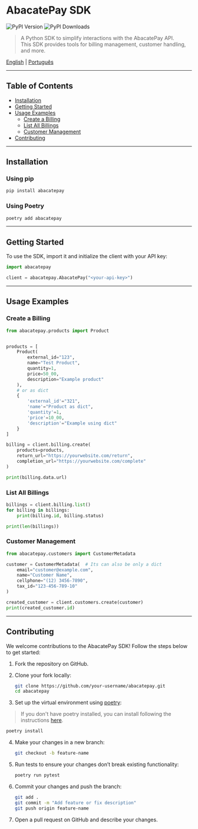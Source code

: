 # AbacatePay SDK

![PyPI Version](https://img.shields.io/pypi/v/abacatepay?label=pypi%20package)
![PyPI Downloads](https://img.shields.io/pypi/dm/abacatepay)

> A Python SDK to simplify interactions with the AbacatePay API. <br />
> This SDK provides tools for billing management, customer handling, and more.


[English](README.md) | [Português](README-pt.md)

---

## Table of Contents

- [Installation](#installation)
- [Getting Started](#getting-started)
- [Usage Examples](#usage-examples)
  - [Create a Billing](#create-a-billing)
  - [List All Billings](#list-all-billings)
  - [Customer Management](#customer-management)
- [Contributing](#contributing)

---

## Installation

### Using pip

```bash
pip install abacatepay
```

### Using Poetry

```bash
poetry add abacatepay
```

---

## Getting Started

To use the SDK, import it and initialize the client with your API key:

```python
import abacatepay

client = abacatepay.AbacatePay("<your-api-key>")
```

---

## Usage Examples

### Create a Billing

```python
from abacatepay.products import Product


products = [
    Product(
        external_id="123",
        name="Test Product",
        quantity=1,
        price=50_00,
        description="Example product"
    ),
    # or as dict
    {
        'external_id'="321",
        'name'="Product as dict",
        'quantity'=1,
        'price'=10_00,
        'description'="Example using dict"
    }
]

billing = client.billing.create(
    products=products,
    return_url="https://yourwebsite.com/return",
    completion_url="https://yourwebsite.com/complete"
)

print(billing.data.url)
```

### List All Billings

```python
billings = client.billing.list()
for billing in billings:
    print(billing.id, billing.status)

print(len(billings))
```

### Customer Management

```python
from abacatepay.customers import CustomerMetadata

customer = CustomerMetadata(  # Its can also be only a dict
    email="customer@example.com",
    name="Customer Name",
    cellphone="(12) 3456-7890",
    tax_id="123-456-789-10"
)

created_customer = client.customers.create(customer)
print(created_customer.id)
```

---

## Contributing

We welcome contributions to the AbacatePay SDK! Follow the steps below to get started:

1. Fork the repository on GitHub.

2. Clone your fork locally:

   ```bash
   git clone https://github.com/your-username/abacatepay.git
   cd abacatepay
   ```

3. Set up the virtual environment using [poetry](https://python-poetry.org/):
> If you don't have poetry installed, you can install following the instructions [here](https://python-poetry.org/docs/#installing-with-the-official-installer).

   ```bash
   poetry install
   ```

4. Make your changes in a new branch:

   ```bash
   git checkout -b feature-name
   ```

5. Run tests to ensure your changes don’t break existing functionality:

   ```bash
   poetry run pytest
   ```

6. Commit your changes and push the branch:

   ```bash
   git add .
   git commit -m "Add feature or fix description"
   git push origin feature-name
   ```

7. Open a pull request on GitHub and describe your changes.
